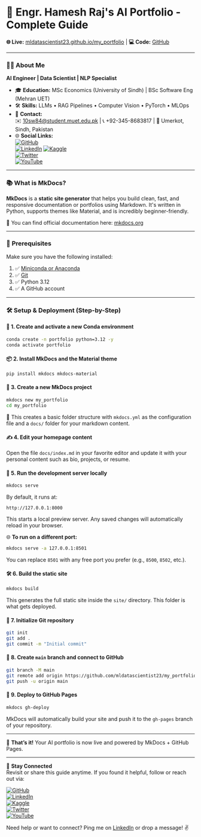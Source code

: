 # 🚀 Engr. Hamesh Raj's AI Portfolio - Complete Guide  
**🌐 Live:** [mldatascientist23.github.io/my_portfolio](https://mldatascientist23.github.io/my_portfolio) | **💻 Code:** [GitHub](https://github.com/mldatascientist23)  

---

### 👨‍💻 **About Me**  
**AI Engineer | Data Scientist | NLP Specialist**  
- 🎓 **Education:** MSc Economics (University of Sindh) | BSc Software Eng (Mehran UET)  
- 🛠 **Skills:** LLMs • RAG Pipelines • Computer Vision • PyTorch • MLOps  
- 📩 **Contact:**  
  ✉️ [10sw84@student.muet.edu.pk](mailto:10sw84@student.muet.edu.pk) | 📞 +92-345-8683817 | 📍 Umerkot, Sindh, Pakistan  
- 🌐 **Social Links:**  
  [![GitHub](https://img.shields.io/badge/-GitHub-181717?style=flat&logo=github)](https://github.com/mldatascientist23)  
  [![LinkedIn](https://img.shields.io/badge/-LinkedIn-0A66C2?style=flat&logo=linkedin)](https://www.linkedin.com/in/datascientisthameshraj/)
  [![Kaggle](https://img.shields.io/badge/-Kaggle-20BEFF?style=flat&logo=kaggle)](https://kaggle.com/hameshraj)  
  [![Twitter](https://img.shields.io/badge/-Twitter-1DA1F2?style=flat&logo=x)](https://twitter.com/DataScientist27)  
  [![YouTube](https://img.shields.io/badge/-YouTube-FF0000?style=flat&logo=youtube)](https://youtube.com/@TheDigitalWordsmith)  

---

### 📚 **What is MkDocs?**  
**MkDocs** is a **static site generator** that helps you build clean, fast, and responsive documentation or portfolios using Markdown. It's written in Python, supports themes like Material, and is incredibly beginner-friendly.

🧹 You can find official documentation here: [mkdocs.org](https://www.mkdocs.org/)

---

### 🧰 **Prerequisites**  
Make sure you have the following installed:  
1. ✅ [Miniconda or Anaconda](https://www.anaconda.com/products/distribution)  
2. ✅ [Git](https://git-scm.com/downloads)  
3. ✅ Python 3.12  
4. ✅ A GitHub account  

---

### 🛠 **Setup & Deployment (Step-by-Step)**  

#### 🔧 1. Create and activate a new Conda environment  
```bash
conda create -n portfolio python=3.12 -y
conda activate portfolio
```

#### 📦 2. Install MkDocs and the Material theme  
```bash
pip install mkdocs mkdocs-material
```

#### 📁 3. Create a new MkDocs project  
```bash
mkdocs new my_portfolio
cd my_portfolio
```
📁 This creates a basic folder structure with `mkdocs.yml` as the configuration file and a `docs/` folder for your markdown content.

#### ✍️ 4. Edit your homepage content  
Open the file `docs/index.md` in your favorite editor and update it with your personal content such as bio, projects, or resume.

#### 🧢 5. Run the development server locally  
```bash
mkdocs serve
```
By default, it runs at:  
```
http://127.0.0.1:8000
```
This starts a local preview server. Any saved changes will automatically reload in your browser.

🌐 **To run on a different port:**  
```bash
mkdocs serve -a 127.0.0.1:8501
```
You can replace `8501` with any free port you prefer (e.g., `8500`, `8502`, etc.).

#### 🛠 6. Build the static site  
```bash
mkdocs build
```
This generates the full static site inside the `site/` directory. This folder is what gets deployed.

#### 🚀 7. Initialize Git repository  
```bash
git init
git add .
git commit -m "Initial commit"
```

#### 🌿 8. Create `main` branch and connect to GitHub  
```bash
git branch -M main
git remote add origin https://github.com/mldatascientist23/my_portfolio.git
git push -u origin main
```

#### 🚀 9. Deploy to GitHub Pages  
```bash
mkdocs gh-deploy
```
MkDocs will automatically build your site and push it to the `gh-pages` branch of your repository.

---

🎉 **That’s it!** Your AI portfolio is now live and powered by MkDocs + GitHub Pages.

---

📡 **Stay Connected**  
Revisit or share this guide anytime. If you found it helpful, follow or reach out via:

[![GitHub](https://img.shields.io/badge/-GitHub-181717?style=flat&logo=github)](https://github.com/mldatascientist23)  
[![LinkedIn](https://img.shields.io/badge/-LinkedIn-0A66C2?style=flat&logo=linkedin)](https://www.linkedin.com/in/datascientisthameshraj/)  
[![Kaggle](https://img.shields.io/badge/-Kaggle-20BEFF?style=flat&logo=kaggle)](https://kaggle.com/hameshraj)  
[![Twitter](https://img.shields.io/badge/-Twitter-1DA1F2?style=flat&logo=x)](https://twitter.com/DataScientist27)  
[![YouTube](https://img.shields.io/badge/-YouTube-FF0000?style=flat&logo=youtube)](https://youtube.com/@TheDigitalWordsmith)  

Need help or want to connect? Ping me on [LinkedIn](https://linkedin.com/in/mldatascientist23) or drop a message! ✌️
